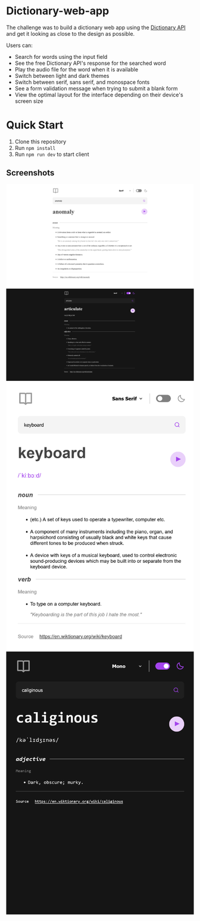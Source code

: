 # Dictionary-web-app
The challenge was to build a dictionary web app using the [Dictionary API](https://dictionaryapi.dev/) and get it looking as close to the design as possible.

Users can:
- Search for words using the input field
- See the free Dictionary API's response for the searched word
- Play the audio file for the word when it is available
- Switch between light and dark themes
- Switch between serif, sans serif, and monospace fonts
- See a form validation message when trying to submit a blank form
- View the optimal layout for the interface depending on their device's screen size

# Quick Start
1. Clone this repository
2. Run `npm install`
3. Run `npm run dev` to start client

## Screenshots

![desktop-light](https://github.com/dgoglvn/Dictionary-web-app/blob/main/screenshots/desktop-light.png?raw=true)
![desktop-dark](https://github.com/dgoglvn/Dictionary-web-app/blob/main/screenshots/desktop-dark.png?raw=true)
![mobile-light](https://github.com/dgoglvn/Dictionary-web-app/blob/main/screenshots/mobile-light.png?raw=true)
![mobile-dark](https://github.com/dgoglvn/Dictionary-web-app/blob/main/screenshots/mobile-dark.png?raw=true)
